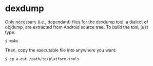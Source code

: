 dexdump
=======

Only necessary (i.e., dependant) files for the dexdump tool,
a dialect of objdump, are extracted from Android source tree.
To build the tool, just type:

    $ make

Then, copy the executable file into anywhere you want:

    $ cp a.out /path/to/platform-tools

